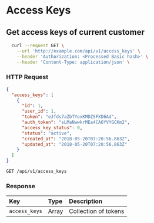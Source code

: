 

# Access Keys

## Get access keys of current customer
```sh
  curl --request GET \
    --url 'http://example.com/api/v1/access_keys' \
    --header 'Authorization: <Processed Basic hash>' \
    --header 'Content-Type: application/json' \
```


### HTTP Request

```json
{
  "access_keys": [
    {
      "id": 1,
      "user_id": 1,
      "token": "eJfds7aZbTYoxKMDZSFXD6Ad",
      "auth_token": "sLMaNwwkrMEa4CA6YVYGCKm2",
      "access_key_status": 0,
      "status": "active",
      "created_at": "2018-05-20T07:20:56.863Z",
      "updated_at": "2018-05-20T07:20:56.863Z"
    }
  ]
}
```

`GET /api/v1/access_keys`

### Response

| Key           | Type  | Description          |
|:--------------|:------|:---------------------|
| `access_keys` | Array | Collection of tokens |

